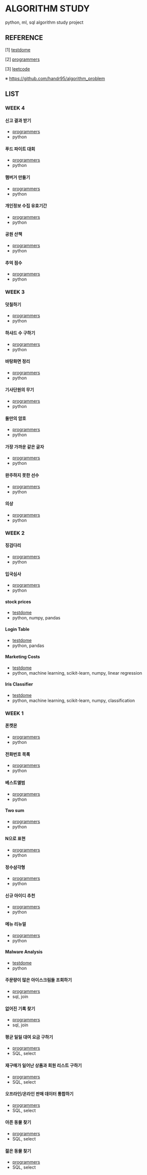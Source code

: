 # ALGORITHM STUDY
python, ml, sql algorithm study project

## REFERENCE

[1] [testdome](https://www.testdome.com/library)

[2] [programmers](https://school.programmers.co.kr/learn/challenges?order=recent&partIds=20069)

[3] [leetcode](https://leetcode.com/problemset/)

※ https://github.com/handr95/algorithm_problem


## LIST

### WEEK 4
#### 신고 결과 받기 
- [programmers](https://school.programmers.co.kr/learn/courses/30/lessons/92334)
- python

#### 푸드 파이트 대회 
- [programmers](https://school.programmers.co.kr/learn/courses/30/lessons/134240)
- python

#### 햄버거 만들기
- [programmers](https://school.programmers.co.kr/learn/courses/30/lessons/133502)
- python

#### 개인정보 수집 유효기간 
- [programmers](https://xn--school-oiy.programmers.co.kr/learn/courses/30/lessons/150370)
- python

#### 공원 산책 
- [programmers](https://school.programmers.co.kr/learn/courses/30/lessons/172928)
- python

#### 추억 점수
- [programmers](https://school.programmers.co.kr/learn/courses/30/lessons/176963)
- python


### WEEK 3
#### 덧칠하기
- [programmers](https://school.programmers.co.kr/learn/courses/30/lessons/161989)
- python

#### 하샤드 수 구하기
- [programmers](https://school.programmers.co.kr/learn/courses/30/lessons/12947#)
- python

#### 바탕화면 정리
- [programmers](https://school.programmers.co.kr/learn/courses/30/lessons/161990)
- python

#### 기사단원의 무기
- [programmers](https://school.programmers.co.kr/learn/courses/30/lessons/136798)
- python

#### 둘만의 암호
- [programmers](https://school.programmers.co.kr/learn/courses/30/lessons/155652)
- python

#### 가장 가까운 같은 글자
- [programmers](https://school.programmers.co.kr/learn/courses/30/lessons/142086)
- python

#### 완주하지 못한 선수
- [programmers](https://school.programmers.co.kr/learn/courses/30/lessons/42576)
- python

#### 의상
- [programmers](https://school.programmers.co.kr/learn/courses/30/lessons/42578)
- python


### WEEK 2
#### 징검다리
- [programmers](https://school.programmers.co.kr/learn/courses/30/lessons/43236)
- python

#### 입국심사
- [programmers](https://school.programmers.co.kr/learn/courses/30/lessons/43238)
- python

#### stock prices
- [testdome](https://www.testdome.com/questions/python-data-science/stock-prices/84848)
- python, numpy, pandas

#### Login Table
- [testdome](https://www.testdome.com/questions/python-data-science/login-table/81252)
- python, pandas

#### Marketing Costs
- [testdome](https://www.testdome.com/questions/python-data-science/marketing-costs/41455)
- python, machine learning, scikit-learn, numpy, linear regression

#### Iris Classifier
- [testdome](https://www.testdome.com/questions/python-data-science/iris-classifier/41457)
- python, machine learning, scikit-learn, numpy, classification


### WEEK 1
#### 폰켓몬
- [programmers]()
- python

#### 전화번호 목록
- [programmers](https://school.programmers.co.kr/learn/courses/30/lessons/42577)
- python 

#### 베스트앨범
- [programmers](https://school.programmers.co.kr/learn/courses/30/lessons/42579)
- python

#### Two sum
- [programmers](https://leetcode.com/problems/two-sum/)
- python

#### N으로 표현
- [programmers](https://school.programmers.co.kr/learn/courses/30/lessons/42895)
- python

#### 정수삼각형
- [programmers](https://school.programmers.co.kr/learn/courses/30/lessons/43105)
- python

#### 신규 아이디 추천 
- [programmers](https://school.programmers.co.kr/learn/courses/30/lessons/72410#)
- python

#### 메뉴 리뉴얼 
- [programmers](https://school.programmers.co.kr/learn/courses/30/lessons/72411)
- python

#### Malware Analysis
- [testdome](https://www.testdome.com/questions/python/malware-analysis/108074)
- python

#### 주문량이 많은 아이스크림들 조회하기
- [programmers](https://school.programmers.co.kr/learn/courses/30/lessons/133027)
- sql, join

#### 없어진 기록 찾기
- [programmers](https://school.programmers.co.kr/learn/courses/30/lessons/59042)
- sql, join

#### 평균 일일 대여 요금 구하기
- [programmers](https://school.programmers.co.kr/learn/courses/30/lessons/151136)
- SQL, select

#### 재구매가 일어난 상품과 회원 리스트 구하기
- [programmers](https://school.programmers.co.kr/learn/courses/30/lessons/131536)
- SQL, select

#### 오프라인/온라인 판매 데이터 통합하기
- [programmers](https://school.programmers.co.kr/learn/courses/30/lessons/131537)
- SQL, select

#### 아픈 동물 찾기
- [programmers](https://school.programmers.co.kr/learn/courses/30/lessons/59036)
- SQL, select

#### 젊은 동물 찾기
- [programmers](https://school.programmers.co.kr/learn/courses/30/lessons/59037)
- SQL, select